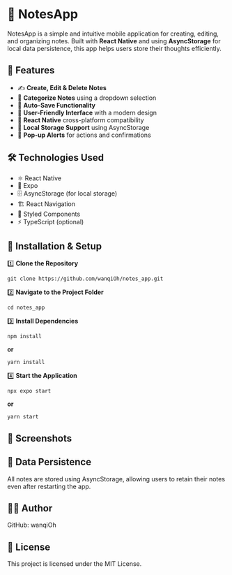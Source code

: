 # 📝 NotesApp

NotesApp is a simple and intuitive mobile application for creating, editing, and organizing notes. Built with **React Native** and using **AsyncStorage** for local data persistence, this app helps users store their thoughts efficiently.

## 📌 Features

- ✍️ **Create, Edit & Delete Notes**  
- 📂 **Categorize Notes** using a dropdown selection  
- 🔄 **Auto-Save Functionality**  
- 🎨 **User-Friendly Interface** with a modern design  
- 📱 **React Native** cross-platform compatibility  
- 📁 **Local Storage Support** using AsyncStorage  
- 🔔 **Pop-up Alerts** for actions and confirmations  

## 🛠️ Technologies Used

- ⚛️ React Native
- 📱 Expo
- 🗄️ AsyncStorage (for local storage)
- 🏗️ React Navigation
- 🎨 Styled Components
- ⚡ TypeScript (optional)

## 🚀 Installation & Setup

1️⃣ **Clone the Repository**

`git clone https://github.com/wanqiOh/notes_app.git`

2️⃣ **Navigate to the Project Folder**

`cd notes_app`

3️⃣ **Install Dependencies**

`npm install`

**or**

`yarn install`

4️⃣ **Start the Application**

`npx expo start`

**or**

`yarn start`

## 📸 Screenshots

## 💾 Data Persistence
All notes are stored using AsyncStorage, allowing users to retain their notes even after restarting the app.

## 👨‍💻 Author
GitHub: wanqiOh

## 📜 License
This project is licensed under the MIT License.
